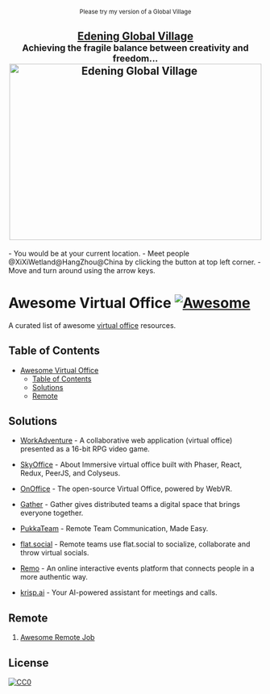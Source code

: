 <div align="center">
  <sub>Please try my version of a Global Village</sub>
	<br>
	<h2>
		<a href="https://edening.org/">Edening Global Village</a>
		<br>
		<sup>Achieving the fragile balance between creativity and freedom...</sup>
    		<a href="https://edening.org/">
  			<img width="500" height="350" src="https://raw.githubusercontent.com/voidao/awesome-virtual-office/refs/heads/master/Edening%20Global%20Village.png" alt="Edening Global Village">
  		</a>
	</h2>
</div>
- You would be at your current location.
- Meet people @XiXiWetland@HangZhou@China by clicking the button at top left corner.
- Move and turn around using the arrow keys.

# Awesome Virtual Office [![Awesome](https://cdn.rawgit.com/sindresorhus/awesome/d7305f38d29fed78fa85652e3a63e154dd8e8829/media/badge.svg)](https://github.com/sindresorhus/awesome)
A curated list of awesome [virtual office](https://en.wikipedia.org/wiki/Remote_work) resources.

## Table of Contents

<!-- MarkdownTOC depth=3 -->

- [Awesome Virtual Office  ](#awesome-virtual-office-)
  - [Table of Contents](#table-of-contents)
  - [Solutions](#solutions)
  - [Remote](#remote)

<!-- /MarkdownTOC -->

## Solutions
  - [WorkAdventure](https://github.com/workadventure/workadventure) - A collaborative web application (virtual office) presented as a 16-bit RPG video game.
  
  - [SkyOffice](https://github.com/kevinshen56714/SkyOffice) - About Immersive virtual office built with Phaser, React, Redux, PeerJS, and Colyseus.
  
  - [OnOffice](https://github.com/rvdleun/onoffice) - The open-source Virtual Office, powered by WebVR.
  
  - [Gather](https://www.gather.town/) - Gather gives distributed teams a digital space that brings everyone together.
  
  - [PukkaTeam](https://pukkateam.com/) - Remote Team Communication, Made Easy.
  
  - [flat.social](https://flat.social/) - Remote teams use flat.social to socialize, collaborate and throw virtual socials.
  
  - [Remo](https://remo.co/) - An online interactive events platform that connects people in a more authentic way.
  
  - [krisp.ai](https://krisp.ai/) - Your AI-powered assistant for meetings and calls.

  

## Remote
  1. [Awesome Remote Job](https://github.com/lukasz-madon/awesome-remote-job)

## License

[![CC0](https://mirrors.creativecommons.org/presskit/buttons/88x31/svg/cc-zero.svg)](https://creativecommons.org/publicdomain/zero/1.0/)
